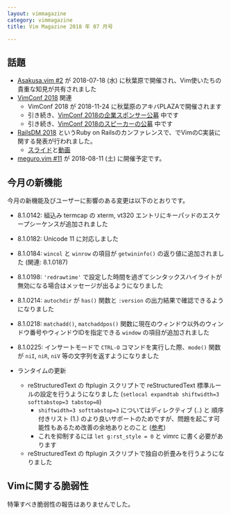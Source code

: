 ```yaml
---
layout: vimmagazine
category: vimmagazine
title: Vim Magazine 2018 年 07 月号

---
```


## 話題

*   [Asakusa.vim #2](https://asakusavim.connpass.com/event/93282/) が 2018-07-18 (水) に秋葉原で開催され、Vim使いたちの貴重な知見が共有されました
*   [VimConf 2018](https://vimconf.org/2018/) 関連
    *   VimConf 2018 が 2018-11-24 に秋葉原のアキバPLAZAで開催されます
    *   引き続き、[VimConf 2018の企業スポンサー公募](https://vim-jp.org/blog/2018/06/07/VimConf2018-sponsor-ja.html) 中です
    *   引き続き、[VimConf 2018のスピーカーの公募](https://vim-jp.org/blog/2018/06/28/VimConf2018-cfp-ja.html) 中です
*   [RailsDM 2018](https://techplay.jp/event/679666) というRuby on Railsのカンファレンスで、でVimのC実装に関する発表が行われました。
    *   [スライド](https://speakerdeck.com/ujihisa/vim-railsdm-2018-07)と[動画](https://www.youtube.com/watch?v=12CCKbGg1EA)
*   [meguro.vim #11](https://megurovim.connpass.com/event/94477/) が 2018-08-11 (土) に開催予定です。

## 今月の新機能

今月の新機能及びユーザーに影響のある変更は以下のとおりです。

*   8.1.0142: 組込み termcap の xterm, vt320 エントリにキーパッドのエスケープシーケンスが追加されました
*   8.1.0182: Unicode 11 に対応しました
*   8.1.0184: `wincol` と `winrow` の項目が `getwininfo()` の返り値に追加されました (関連: 8.1.0187)
*   8.1.0198: `'redrawtime'` で設定した時間を過ぎてシンタックスハイライトが無効になる場合はメッセージが出るようになりました
*   8.1.0214: `autochdir` が `has()` 関数と `:version` の出力結果で確認できるようになりました
*   8.1.0218: `matchadd()`, `matchaddpos()` 関数に現在のウィンドウ以外のウィンドウ番号やウィンドウIDを指定できる `window` の項目が追加されました
*   8.1.0225: インサートモードで `CTRL-O` コマンドを実行した際、`mode()` 関数が `niI`, `niR`, `niV` 等の文字列を返すようになりました

*   ランタイムの更新
    *   reStructuredText の ftplugin スクリプトで reStructuredText 標準ルールの設定を行うようになりました (`setlocal expandtab shiftwidth=3 softtabstop=3 tabstop=8`)
        *   `shiftwidth=3 softtabstop=3` についてはディレクティブ (..) と 順序付きリスト (1.) のより良いサポートのためですが、問題を起こす可能性もあるため改善の余地ありとのこと ([参考](https://github.com/vim/vim/blob/91f84f6e11cd879d43d651c0903d85bff95f0716/runtime/ftplugin/rst.vim#L21-L24))
        *   これを抑制するには `let g:rst_style = 0` と vimrc に書く必要があります
    *   reStructuredText の ftplugin スクリプトで独自の折畳みを行うようになりました

## Vimに関する脆弱性

特筆すべき脆弱性の報告はありませんでした。
